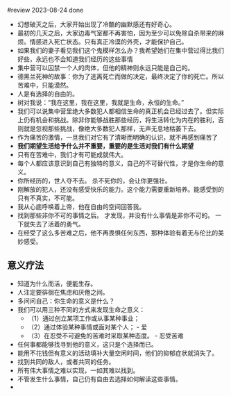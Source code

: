 #review 
2023-08-24 done

- 幻想破灭之后，大家开始出现了冷酷的幽默感还有好奇心。
- 最初的几天之后，大家边毒气室都不再害怕，因为至少可以免除自杀带来的麻烦。情感进入死亡状态。只有真正冷漠的外壳，才能保护自己。
- 如果我们的妻子看见我们这个鬼模样怎么办？我希望她们在集中营过得比我们好些，永远也不会知道我们经历的这些事情
- 集中营可以囚禁一个人的肉体，但他的精神则永远只能是自己的。
- 德黑兰死神的故事：你为了逃离死亡而做的决定，最终决定了你的死亡。所以苦难中，只能漠然。
- 人是有选择的自由的。
- 树对我说：“我在这里，我在这里，我就是生命，永恒的生命。”
- 我们可以说集中营里绝大多数犯人都相信生命的真正机会已经过去了。但实际上仍有机会和挑战。除非你能够战胜那些经历，将生活转化为内在的胜利，否则就是忽视那些挑战，像绝大多数犯人那样，无声无息地枯萎下去。
- 作为痛苦的激情，一旦我们对它有了清晰而明确的认识，就不再感到痛苦了
- **我们期望生活给予什么并不重要，重要的是生活对我们有什么期望**
- 只有在苦难中，我们才有可能成就伟大。
- 每个人都应该意识到自己有独特的意义，自己的不可替代性，才是你生命的意义。
- 你所经历的，世人夺不去。 杀不死你的，会让你更强壮。
- 刚解放的犯人，还没有感受快乐的能力。这个能力需要重新培养。能感受到的只有不真实，不可能。
- 我从心底呼唤着上帝，他在自由的空间回答我。
- 找到那些非你不可的事情之后。 才发现，并没有什么事情是非你不可的。 一下就失去了活着的勇气。
- 在经受了这么多苦难之后，他不再畏惧任何东西，那种体验有着无与伦比的美妙感受。


## 意义疗法
- 知道为什么而活，便能生存。
- 人注定要徘徊在焦虑和厌倦之间。
- 多问问自己：你生命的意义是什么？
- 我们可以用三种不同的方式来发现生命之意义：
	- （1）通过创立某项工作或从事某种事业；
	- （2）通过体验某种事情或面对某个人； - 爱
	- （3）在忍受不可避免的苦难时采取某种态度。 - 忍受苦难
- 任何事都能够找寻到他的意义，这只是个选择而已。
- 能用不花钱但有意义的活动填补大量空闲时间，他们的抑郁症状就消失了。
- 找到共同的敌人，或者共同的任务。
- 所有伟大事情之难以实现，一如其难以找到。
- 不管发生什么事情，自己仍有自由去选择如何解读这些事情。
- 